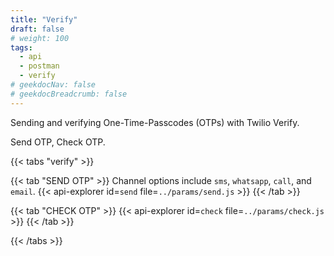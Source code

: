```yaml
---
title: "Verify"
draft: false
# weight: 100
tags:
  - api
  - postman
  - verify
# geekdocNav: false
# geekdocBreadcrumb: false
---
```


Sending and verifying One-Time-Passcodes (OTPs) with Twilio Verify.

Send OTP, Check OTP.

{{< tabs "verify" >}}

{{< tab "SEND OTP" >}}
Channel options include `sms`, `whatsapp`, `call`, and `email`.
{{< api-explorer id=`send` file=`../params/send.js` >}}
{{< /tab >}}

{{< tab "CHECK OTP" >}}
{{< api-explorer id=`check` file=`../params/check.js` >}}
{{< /tab >}}

{{< /tabs >}}
